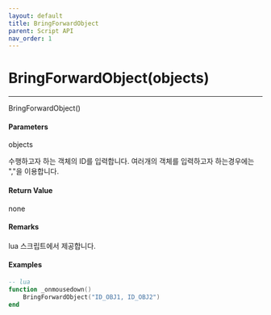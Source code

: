 ```yaml
---
layout: default
title: BringForwardObject
parent: Script API
nav_order: 1
---
```


# BringForwardObject\(objects\)

---
BringForwardObject\(\)

#### Parameters

objects

수행하고자 하는 객체의 ID를 입력합니다. 여러개의 객체를 입력하고자 하는경우에는 ","을 이용합니다.

#### Return Value

none

#### Remarks

lua 스크립트에서 제공합니다.

#### Examples



```lua
-- lua
function _onmousedown()
    BringForwardObject("ID_OBJ1, ID_OBJ2")
end
```









